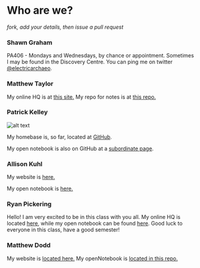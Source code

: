# Who are we?

*fork, add your details, then issue a pull request*

### Shawn Graham

PA406 - Mondays and Wednesdays, by chance or appointment. Sometimes I may be found in the Discovery Centre. You can ping me on twitter [@electricarchaeo](http://twitter.com/electricarchaeo).

### Matthew Taylor

My online HQ is at [this site.](http://www.MATTHEWPORTFOLIO.COM)
My repo for notes is at [this repo.](https://github.com/Ottawagunner/ResearchHistoryNotes) 

### Patrick Kelley
![alt text](https://pbs.twimg.com/profile_images/2746337559/1460ca3cc59a2459ec258159eb299b70.jpeg "Gorgeous, Huh?")

My homebase is, so far, located at [GitHub](https://github.com/Prytanis).

My open notebook is also on GitHub at a [subordinate page](https://github.com/Prytanis/HIST3907B-ResearchNotes).

### Allison Kuhl

My website is [here.](http://2kuhl4u.wordpress.com/)

My open notebook is [here.](https://github.com/AllisonKuhl/my-research-notebook)

### Ryan Pickering

Hello! I am very excited to be in this class with you all. My online HQ is located [here](http://ryanpickering.github.io), while my open notebook can be found [here](https://github.com/ryanpickering/research-notebook-hist3907b). Good luck to everyone in this class, have a good semester!

### Matthew Dodd

My website is [located here.](http://www.matthew-dodd.com)
My openNotebook is [located in this repo.](https://github.com/matthewdodd/hist3907b/tree/master/openNotebook)

